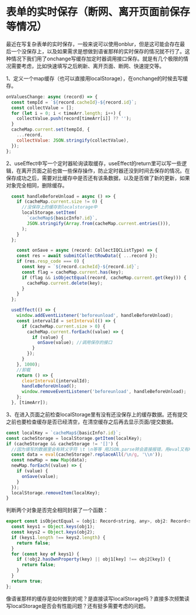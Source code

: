 # 表单的实时保存（断网、离开页面前保存等情况）

最近在写复杂表单的实时保存，一般来说可以使用onblur，但是这可能会存在最后一个没保存上，以及如果需求是想做到语雀那样的实时保存的情况就不行了。这种情况下我们用了onchange写缓存加定时器调用接口保存。就是有几个极限的情况需要考虑，比如快速填写之后刷新、离开页面、断网、快速提交等。

1、定义一个map缓存（也可以直接用localStorage），在onchange的时候去写缓存。

```js
onValuesChange: async (record) => {
  const tempId = `${record.cacheId}-${record.id}`;
  const collectValue = [];
  for (let i = 0; i < timeArr.length; i++) {
    collectValue.push(record[timeArr[i]] ?? '');
  }
  cacheMap.current.set(tempId, {
    ...record,
    collectValue: JSON.stringify(collectValue),
  });
};
```

2、useEffect中写一个定时器轮询读取缓存，useEffect的return里可以写一些逻辑，在离开页面之前也做一些保存操作，防止定时器还没到时间去保存的情况。在保存成功之后，需要对比缓存中是否还有该条数据，以及是否做了新的更新，如果对象完全相同，删除缓存。

```js
  const handleBeforeUnload = async () => {
    if (cacheMap.current.size != 0) {
      //没保存上的缓存到localstorage中
      localStorage.setItem(
        `cacheMap${basicInfo?.id}`,
        JSON.stringify(Array.from(cacheMap.current.entries())),
      );
    }
  };

    const onSave = async (record: CollectIQCListType) => {
    const res = await submitCollectRowData({ ...record });
    if (res.resp_code === 0) {
      const key = `${record.cacheId}-${record.id}`;
      const flag = cacheMap.current.has(key);
      if (flag && isObjectEqual(record, cacheMap.current.get(key))) {
        cacheMap.current.delete(key);
      }
    }
  };

  useEffect(() => {
    window.addEventListener('beforeunload', handleBeforeUnload);
    const intervalId = setInterval(() => {
      if (cacheMap.current.size > 0) {
        cacheMap.current.forEach((value) => {
          if (value) {
            onSave(value); //调用保存的接口
          }
        });
      }
    }, 1000);
    //卸载
    return () => {
      clearInterval(intervalId);
      handleBeforeUnload();
      window.removeEventListener('beforeunload', handleBeforeUnload);
    };
  }, [timeArr]);

```

3、在进入页面之前检查localStorage里有没有还没保存上的缓存数据。还有提交之前也要检查缓存是否已经清空，在清空缓存之后再去显示页面/提交数据。

```js
const localKey = `cacheMap${basicInfo?.id}`;
const cacheStorage = localStorage.getItem(localKey);
if (cacheStorage && cacheStorage != '[]') {
  //因为填写的数据里会有转义字符 \t \n等等 用JSON.parse转会直接报错，用eval又有XSS风险…不知道如何取舍。
  const data = eval(cacheStorage?.replaceAll(/\n/g, '\\n'));
  const newMap = new Map(data);
  newMap.forEach((value) => {
    if (value) {
      onSave(value);
    }
  });
  localStorage.removeItem(localKey);
}
```

判断两个对象是否完全相同封装了一个函数：

```js
export const isObjectEqual = (obj1: Record<string, any>, obj2: Record<string, any>) => {
  const keys1 = Object.keys(obj1);
  const keys2 = Object.keys(obj2);
  if (keys1.length !== keys2.length) {
    return false;
  }
  for (const key of keys1) {
    if (!obj2.hasOwnProperty(key) || obj1[key] !== obj2[key]) {
      return false;
    }
  }
  return true;
};
```

像语雀那样的缓存是如何做到的呢？是直接读写localStorage吗？直接多次频繁读写localStorage是否会有性能问题？还有挺多需要考虑的问题。
